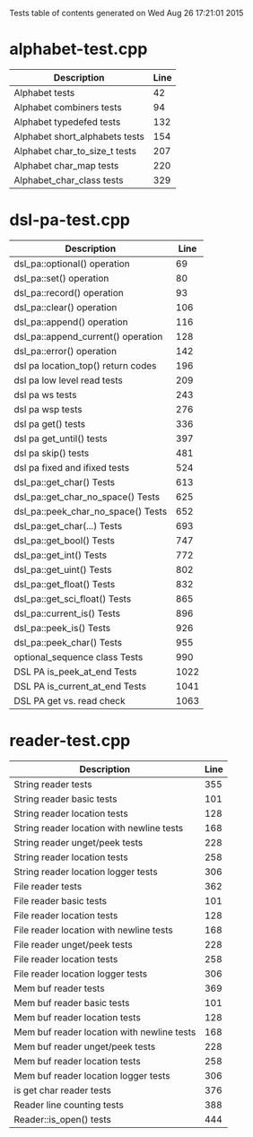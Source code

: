 Tests table of contents generated on Wed Aug 26 17:21:01 2015

# alphabet-test.cpp
| Description | Line |
|-------------|------|
| Alphabet tests | 42 |
| Alphabet combiners tests | 94 |
| Alphabet typedefed tests | 132 |
| Alphabet short_alphabets tests | 154 |
| Alphabet char_to_size_t tests | 207 |
| Alphabet char_map tests | 220 |
| Alphabet_char_class tests | 329 |

# dsl-pa-test.cpp
| Description | Line |
|-------------|------|
| dsl_pa::optional() operation | 69 |
| dsl_pa::set() operation | 80 |
| dsl_pa::record() operation | 93 |
| dsl_pa::clear() operation | 106 |
| dsl_pa::append() operation | 116 |
| dsl_pa::append_current() operation | 128 |
| dsl_pa::error() operation | 142 |
| dsl pa location_top() return codes | 196 |
| dsl pa low level read tests | 209 |
| dsl pa ws tests | 243 |
| dsl pa wsp tests | 276 |
| dsl pa get() tests | 336 |
| dsl pa get_until() tests | 397 |
| dsl pa skip() tests | 481 |
| dsl pa fixed and ifixed tests | 524 |
| dsl_pa::get_char() Tests | 613 |
| dsl_pa::get_char_no_space() Tests | 625 |
| dsl_pa::peek_char_no_space() Tests | 652 |
| dsl_pa::get_char(...) Tests | 693 |
| dsl_pa::get_bool() Tests | 747 |
| dsl_pa::get_int() Tests | 772 |
| dsl_pa::get_uint() Tests | 802 |
| dsl_pa::get_float() Tests | 832 |
| dsl_pa::get_sci_float() Tests | 865 |
| dsl_pa::current_is() Tests | 896 |
| dsl_pa::peek_is() Tests | 926 |
| dsl_pa::peek_char() Tests | 955 |
| optional_sequence class Tests | 990 |
| DSL PA is_peek_at_end Tests | 1022 |
| DSL PA is_current_at_end Tests | 1041 |
| DSL PA get vs. read check | 1063 |

# reader-test.cpp
| Description | Line |
|-------------|------|
| String reader tests | 355 |
| String reader basic tests | 101 |
| String reader location tests | 128 |
| String reader location with newline tests | 168 |
| String reader unget/peek tests | 228 |
| String reader location tests | 258 |
| String reader location logger tests | 306 |
| File reader tests | 362 |
| File reader basic tests | 101 |
| File reader location tests | 128 |
| File reader location with newline tests | 168 |
| File reader unget/peek tests | 228 |
| File reader location tests | 258 |
| File reader location logger tests | 306 |
| Mem buf reader tests | 369 |
| Mem buf reader basic tests | 101 |
| Mem buf reader location tests | 128 |
| Mem buf reader location with newline tests | 168 |
| Mem buf reader unget/peek tests | 228 |
| Mem buf reader location tests | 258 |
| Mem buf reader location logger tests | 306 |
| is get char reader tests | 376 |
| Reader line counting tests | 388 |
| Reader::is_open() tests | 444 |
